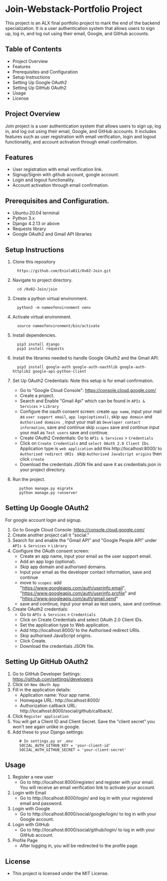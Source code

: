# Join-Webstack-Portfolio Project
This project is an ALX final portfolio project to mark the end of the backend specialization. It is a user authentication system that allows users to sign up, log in, and log out using their email, Google, and GitHub accounts.

## Table of Contents
- Project Overview
- Features
- Prerequisites and Configuration
- Setup Instructions
- Setting Up Google OAuth2
- Setting Up GitHub OAuth2
- Usage
- License

## Project Overview
Join project is a user authentication system that allows users to sign up, log in, and log out using their email, Google, and GitHub accounts. It includes features such as user registration with email verification, login and logout functionality, and account activation through email confirmation.

## Features
- User registration with email verification link.
- Signup/Signin with github account, google account.
- Login and logout functionality.
- Account activation through email confirmation.

## Prerequisites and Configuration.
- Ubuntu-20.04 terminal
- Python 3.x
- Django 4.2.13 or above
- Requests library
- Google OAuth2 and Gmail API libraries

## Setup Instructions
1. Clone this repository

   ```
     https://github.com/Eniola011/0x02-Join.git
   ```

2. Navigate to project directory.

   ```
     cd /0x02-Join/join
   ```

3. Create a python virtual environment.

   ```
     python3 -m nameofenvironment venv
   ```
   
4. Activate virtual environment.
   ```
     source nameofenvironment/bin/activate
   ```
   
5. Install dependencies.
   ```
     pip3 install django
     pip3 install requests
   ```

6. Install the libraries needed to handle Google OAuth2 and the Gmail API.
   
   ```
     pip3 install google-auth google-auth-oauthlib google-auth-httplib2 google-api-python-client
   ```

7. Set Up OAuth2 Credentials: Note this setup is for email confirmation.
   - Go to "Google Cloud Console": https://console.cloud.google.com/
   - Create a project.
   - Search and Enable "Gmail Api" which can be found in `APIs & Services` > `Library`
   - Configure the oauth consent screen: create `app name`, input your mail as `user support email`, `app logo(optional)`, skip `app domain` and `Authorised domains
`, input your mail as `Developer contact information`, save and continue skip `scopes` save and continue input your mail as `Test users` save and continue.
   - Create OAuth2 Credentials: Go to `APIs & Services` > `Credentials`
   - Click on `Create Credentials` and `select OAuth 2.0 Client IDs`. Application type is `web application` add this http://localhost:8000/ to `Authorised redirect URIs
` skip `Authorised JavaScript origins` then click `create`
   - Download the credentials JSON file and save it as credentials.json in your project directory.

8. Run the project.
   
   ```
      python manage.py migrate
      python manage.py runserver
   ```

## Setting Up Google OAuth2
For google account login and signup.
1. Go to Google Cloud Console:  https://console.cloud.google.com/
2. Create another project call it "social."
3. Search for and enable the "Gmail API" and "Google People API" under `APIs & Services` > `Library`
4. Configure the OAuth consent screen:
   - Create an app name, input your email as the user support email.
   - Add an app logo (optional).
   - Skip app domain and authorised domains.
   - Input your email as the developer contact information, save and continue
   - move to `scopes`: add "https://www.googleapis.com/auth/userinfo.email", "https://www.googleapis.com/auth/userinfo.profile" and "https://www.googleapis.com/auth/gmail.send"
   - save and continue, input your email as test users, save and continue.
5. Create OAuth2 credentials:
   - Go to `APIs & Services` > `Credentials`
   - Click on Create Credentials and select OAuth 2.0 Client IDs.
   - Set the application type to Web application.
   - Add http://localhost:8000/ to the Authorised redirect URIs.
   - Skip authorised JavaScript origins.
   - Click Create.
   - Download the credentials JSON file.

## Setting Up GitHub OAuth2
1. Go to GitHub Developer Settings: https://github.com/settings/developers
2. Click on `New OAuth App`
3. Fill in the application details:
   - Application name: Your app name.
   - Homepage URL: http://localhost:8000/
   - Authorization callback URL: http://localhost:8000/social/github/callback/.
4. Click `Register application`
5. You will get a Client ID and Client Secret. Save the "client secret" you won't see again unlike in google.
6. Add these to your Django settings:
   ```
      # In settings.py or .env
      SOCIAL_AUTH_GITHUB_KEY = 'your-client-id'
      SOCIAL_AUTH_GITHUB_SECRET = 'your-client-secret'
   ```

## Usage
1. Register a new user
   - Go to http://localhost:8000/register/ and register with your email. You will receive an email verification link to activate your account.
2. Login with Email
   - Go to http://localhost:8000/login/ and log in with your registered email and password.
3. Login with Google
   - Go to http://localhost:8000/social/google/login/ to log in with your Google account.
4. Login with GitHub
   - Go to http://localhost:8000/social/github/login/ to log in with your GitHub account.
5. Profile Page
   - After logging in, you will be redirected to the profile page.

## License
- This project is licensed under the MIT License.
